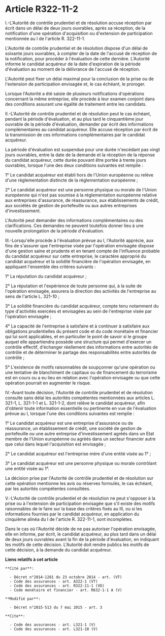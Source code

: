 # Article R322-11-2

I.-L'Autorité de contrôle prudentiel et de résolution accuse réception par écrit dans un délai de deux jours ouvrables, après
sa réception, de la notification d'une opération d'acquisition ou d'extension de participation mentionnée au I de l'article
R. 322-11-1. 

L'Autorité de contrôle prudentiel et de résolution dispose d'un délai de soixante jours ouvrables, à compter de la date de
l'accusé de réception de la notification, pour procéder à l'évaluation de cette dernière. L'Autorité informe le candidat
acquéreur de la date d'expiration de la période d'évaluation au moment de la délivrance de l'accusé de réception. 

L'Autorité peut fixer un délai maximal pour la conclusion de la prise ou de l'extension de participation envisagée et, le cas
échéant, le proroger. 

Lorsque l'Autorité a été saisie de plusieurs notifications d'opérations concernant la même entreprise, elle procède à leur
examen conjoint dans des conditions assurant une égalité de traitement entre les candidats. 

II.-L'Autorité de contrôle prudentiel et de résolution peut le cas échéant, pendant la période d'évaluation, et au plus tard
le cinquantième jour ouvrable de la période d'évaluation, demander par écrit des informations complémentaires au candidat
acquéreur. Elle accuse réception par écrit de la transmission de ces informations complémentaires par le candidat acquéreur. 

La période d'évaluation est suspendue pour une durée n'excédant pas vingt jours ouvrables, entre la date de la demande et la
réception de la réponse du candidat acquéreur, cette durée pouvant être portée à trente jours ouvrables, lorsque l'une des
deux conditions suivantes est remplie : 

1° Le candidat acquéreur est établi hors de l'Union européenne ou relève d'une réglementation distincte de la réglementation
européenne ; 

2° Le candidat acquéreur est une personne physique ou morale de l'Union européenne qui n'est pas soumise à la réglementation
européenne relative aux entreprises d'assurance, de réassurance, aux établissements de crédit, aux sociétés de gestion de
portefeuille ou aux autres entreprises d'investissement. 

L'Autorité peut demander des informations complémentaires ou des clarifications. Ces demandes ne peuvent toutefois donner
lieu à une nouvelle prolongation de la période d'évaluation. 

III.-Lorsqu'elle procède à l'évaluation prévue au I, l'Autorité apprécie, aux fins de s'assurer que l'entreprise visée par
l'opération envisagée dispose d'une gestion saine et prudente et en tenant compte de l'influence probable du candidat
acquéreur sur cette entreprise, le caractère approprié du candidat acquéreur et la solidité financière de l'opération
envisagée, en appliquant l'ensemble des critères suivants : 

1° La réputation du candidat acquéreur ; 

2° La réputation et l'expérience de toute personne qui, à la suite de l'opération envisagée, assurera la direction des
activités de l'entreprise au sens de l'article L. 321-10 ; 

3° La solidité financière du candidat acquéreur, compte tenu notamment du type d'activités exercées et envisagées au sein de
l'entreprise visée par l'opération envisagée ; 

4° La capacité de l'entreprise à satisfaire et à continuer à satisfaire aux obligations prudentielles du présent code et du
code monétaire et financier qui lui sont applicables, et en particulier le point de savoir si le groupe auquel elle
appartiendra possède une structure qui permet d'exercer un contrôle effectif, d'échanger réellement des informations entre
autorités de contrôle et de déterminer le partage des responsabilités entre autorités de contrôle ; 

5° L'existence de motifs raisonnables de soupçonner qu'une opération ou une tentative de blanchiment de capitaux ou de
financement du terrorisme est en cours ou a eu lieu en relation avec l'opération envisagée ou que cette opération pourrait en
augmenter le risque. 

IV.-Avant toute décision, l'Autorité de contrôle prudentiel et de résolution consulte sans délai les autorités compétentes
mentionnées aux articles L. 321-1, L. 321-1-1 et L. 321-1-2, dont relève le candidat acquéreur, afin d'obtenir toute
information essentielle ou pertinente en vue de l'évaluation prévue au I, lorsque l'une des conditions suivantes est
remplie : 

1° Le candidat acquéreur est une entreprise d'assurance ou de réassurance, un établissement de crédit, une société de gestion
de portefeuille ou une autre entreprise d'investissement agréés dans un Etat membre de l'Union européenne ou agréés dans un
secteur financier autre que celui dans lequel l'acquisition est envisagée ; 

2° Le candidat acquéreur est l'entreprise mère d'une entité visée au 1° ; 

3° Le candidat acquéreur est une personne physique ou morale contrôlant une entité visée au 1°. 

La décision prise par l'Autorité de contrôle prudentiel et de résolution sur cette opération mentionne les avis ou réserves
formulés, le cas échéant, par les autorités compétentes consultées. 

V.-L'Autorité de contrôle prudentiel et de résolution ne peut s'opposer à la prise ou à l'extension de participation
envisagée que s'il existe des motifs raisonnables de le faire sur la base des critères fixés au III, ou si les informations
fournies par le candidat acquéreur, en application du cinquième alinéa du I de l'article R. 322-11-1, sont incomplètes. 

Dans le cas où l'Autorité décide de ne pas autoriser l'opération envisagée, elle en informe, par écrit, le candidat
acquéreur, au plus tard dans un délai de deux jours ouvrables avant la fin de la période d'évaluation, en indiquant les
motifs de cette décision. L'Autorité doit rendre publics les motifs de cette décision, à la demande du candidat acquéreur.

**Liens relatifs à cet article**

	**Cité par**:

	  - Décret n°2014-1281 du 23 octobre 2014 - art. (VT)
	  - Code des assurances - art. A322-1 (VT)
	  - Code des assurances - art. R322-11-1 (VD)
	  - Code monétaire et financier - art. R632-1-1 A (V)

	**Modifié par**:

	  - Décret n°2015-513 du 7 mai 2015 - art. 3

	**Cite**:

	  - Code des assurances - art. L321-1 (V)
	  - Code des assurances - art. L321-10 (V)

